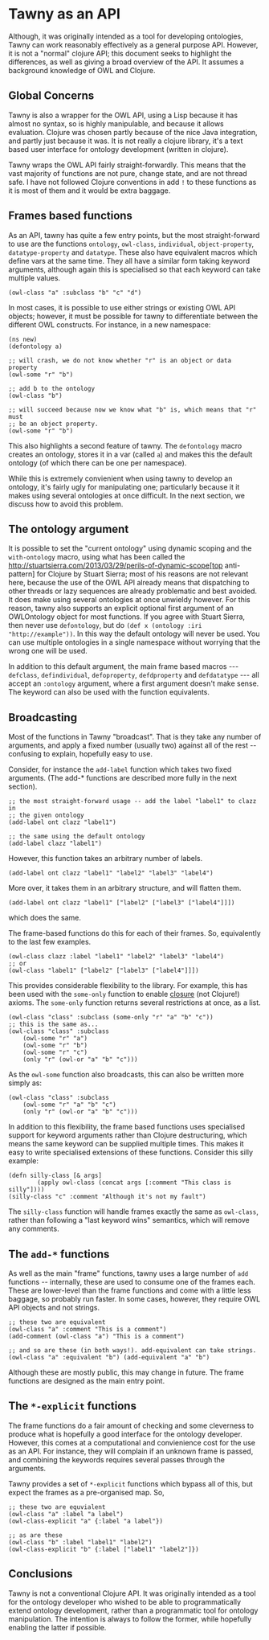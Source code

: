 Tawny as an API
===============


Although, it was originally intended as a tool for developing ontologies,
Tawny can work reasonably effectively as a general purpose API. However, it is
not a "normal" clojure API; this document seeks to highlight the differences,
as well as giving a broad overview of the API. It assumes a background
knowledge of OWL and Clojure.

Global Concerns
---------------

Tawny is also a wrapper for the OWL API, using a Lisp because it has almost no
syntax, so is highly manipulable, and because it allows evaluation. Clojure
was chosen partly because of the nice Java integration, and partly just
because it was. It is not really a clojure library, it's a text based user
interface for ontology development (written in clojure).

Tawny wraps the OWL API fairly straight-forwardly. This means that the vast
majority of functions are not pure, change state, and are not thread safe. I
have not followed Clojure conventions in add `!` to these functions as it is
most of them and it would be extra baggage.


Frames based functions
---------------------

As an API, tawny has quite a few entry points, but the most straight-forward
to use are the functions `ontology`, `owl-class`, `individual`,
`object-property`, `datatype-property` and `datatype`. These also have
equivalent macros which define vars at the same time. They all have a similar
form taking keyword arguments, although again this is specialised so that each
keyword can take multiple values.

    (owl-class "a" :subclass "b" "c" "d")

In most cases, it is possible to use either strings or existing OWL API
objects; however, it must be possible for tawny to differentiate between the
different OWL constructs. For instance, in a new namespace:

    (ns new)
    (defontology a)

    ;; will crash, we do not know whether "r" is an object or data property
    (owl-some "r" "b")

    ;; add b to the ontology
    (owl-class "b")

    ;; will succeed because now we know what "b" is, which means that "r" must
    ;; be an object property.
    (owl-some "r" "b")

This also highlights a second feature of tawny. The `defontology` macro
creates an ontology, stores it in a var (called `a`) and makes this the
default ontology (of which there can be one per namespace).

While this is extremely convienient when using tawny to develop an ontology,
it's fairly ugly for manipulating one; particularly because it it makes using
several ontologies at once difficult. In the next section, we discuss how to
avoid this problem.

The ontology argument
---------------------

It is possible to set the "current ontology" using dynamic scoping and the
`with-ontology` macro, using what has been called the
http://stuartsierra.com/2013/03/29/perils-of-dynamic-scope[top anti-pattern]
for Clojure by Stuart Sierra; most of his reasons are not relevant here,
because the use of the OWL API already means that dispatching to other threads
or lazy sequences are already problematic and best avoided. It does make using
several ontologies at once unwieldy however. For this reason, tawny also
supports an explicit optional first argument of an OWLOntology object for most
functions. If you agree with Stuart Sierra, then never use `defontology`, but
do `(def x (ontology :iri "http://example"))`. In this way the default
ontology will never be used. You can use multiple ontologies in a single
namespace without worrying that the wrong one will be used.

In addition to this default argument, the main frame based macros ---
`defclass`, `defindividual`, `defoproperty`, `defdproperty` and `defdatatype`
--- all accept an `:ontology` argument, where a first argument doesn't make
sense. The keyword can also be used with the function equivalents.

Broadcasting
------------

Most of the functions in Tawny "broadcast". That is they take any number of
arguments, and apply a fixed number (usually two) against all of the rest --
confusing to explain, hopefully easy to use.

Consider, for instance the `add-label` function which takes two fixed
arguments. (The add-* functions are described more fully in the next section).

    ;; the most straight-forward usage -- add the label "label1" to clazz in
    ;; the given ontology
    (add-label ont clazz "label1")

    ;; the same using the default ontology
    (add-label clazz "label1")


However, this function takes an arbitrary number of labels.

    (add-label ont clazz "label1" "label2" "label3" "label4")

More over, it takes them in an arbitrary structure, and will flatten them.

    (add-label ont clazz "label1" ["label2" ["label3" ["label4"]]])

which does the same.

The frame-based functions do this for each of their frames. So, equivalently
to the last few examples.

    (owl-class clazz :label "label1" "label2" "label3" "label4")
    ;; or
    (owl-class "label1" ["label2" ["label3" ["label4"]]])

This provides considerable flexibility to the library. For example, this has
been used with the `some-only` function to enable
[closure](http://ontogenesis.knowledgeblog.org/1001) (not Clojure!) axioms.
The `some-only` function returns several restrictions at once, as a list.

    (owl-class "class" :subclass (some-only "r" "a" "b" "c"))
    ;; this is the same as...
    (owl-class "class" :subclass
        (owl-some "r" "a")
        (owl-some "r" "b")
        (owl-some "r" "c")
        (only "r" (owl-or "a" "b" "c")))

As the `owl-some` function also broadcasts, this can also be written more
simply as:

    (owl-class "class" :subclass
        (owl-some "r" "a" "b" "c")
        (only "r" (owl-or "a" "b" "c")))

In addition to this flexibility, the frame based functions uses specialised
support for keyword arguments rather than Clojure destructuring, which means
the same keyword can be supplied multiple times. This makes it easy to write
specialised extensions of these functions. Consider this silly example:


    (defn silly-class [& args]
            (apply owl-class (concat args [:comment "This class is silly"])))
    (silly-class "c" :comment "Although it's not my fault")

The `silly-class` function will handle frames exactly the same as `owl-class`,
rather than following a "last keyword wins" semantics, which will remove any
comments.

The `add-*` functions
---------------------

As well as the main "frame" functions, tawny uses a large number of `add`
functions -- internally, these are used to consume one of the frames each.
These are lower-level than the frame functions and come with a little less
baggage, so probably run faster. In some cases, however, they require OWL API
objects and not strings.

    ;; these two are equivalent
    (owl-class "a" :comment "This is a comment")
    (add-comment (owl-class "a") "This is a comment")

    ;; and so are these (in both ways!). add-equivalent can take strings.
    (owl-class "a" :equivalent "b") (add-equivalent "a" "b")

Although these are mostly public, this may change in future. The frame
functions are designed as the main entry point.

The `*-explicit` functions
--------------------------

The frame functions do a fair amount of checking and some cleverness to
produce what is hopefully a good interface for the ontology developer.
However, this comes at a computational and convienience cost for the use as an
API. For instance, they will complain if an unknown frame is passed, and
combining the keywords requires several passes through the arguments.

Tawny provides a set of `*-explicit` functions which bypass all of this, but
expect the frames as a pre-organised map. So,

    ;; these two are equvialent
    (owl-class "a" :label "a label")
    (owl-class-explicit "a" {:label "a label"})

    ;; as are these
    (owl-class "b" :label "label1" "label2")
    (owl-class-explicit "b" {:label ["label1" "label2"]})


Conclusions
-----------

Tawny is not a conventional Clojure API. It was originally intended as a tool
for the ontology developer who wished to be able to programmatically extend
ontology development, rather than a programmatic tool for ontology
manipulation. The intention is always to follow the former, while hopefully
enabling the latter if possible.
